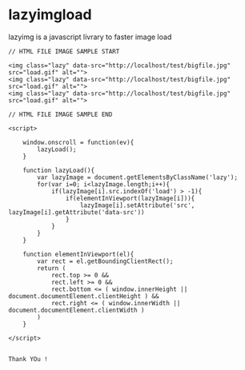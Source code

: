 # lazyimgload

lazyimg is a javascript livrary to faster image load

    // HTML FILE IMAGE SAMPLE START

    <img class="lazy" data-src="http://localhost/test/bigfile.jpg" src="load.gif" alt="">
    <img class="lazy" data-src="http://localhost/test/bigfile.jpg" src="load.gif" alt="">
    <img class="lazy" data-src="http://localhost/test/bigfile.jpg" src="load.gif" alt="">

    // HTML FILE IMAGE SAMPLE END

    <script>

    	window.onscroll = function(ev){
    		lazyLoad();
    	}

    	function lazyLoad(){
    		var lazyImage = document.getElementsByClassName('lazy');
    		for(var i=0; i<lazyImage.length;i++){
    			if(lazyImage[i].src.indexOf('load') > -1){
    				if(elementInViewport(lazyImage[i])){
    					lazyImage[i].setAttribute('src', lazyImage[i].getAttribute('data-src'))
    				}
    			}
    		}
    	}

    	function elementInViewport(el){
    		var rect = el.getBoundingClientRect();
    		return (
    			rect.top >= 0 &&
    			rect.left >= 0 &&
    			rect.bottom <= ( window.innerHeight || document.documentElement.clientHeight ) &&
    			rect.right <= ( window.innerWidth || document.documentElement.clientWidth )
    		)
    	}

    </script>


    Thank YOu !
